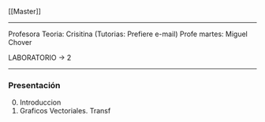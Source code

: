 [[Master]]

---
Profesora Teoria: Crisitina (Tutorias: Prefiere e-mail)
Profe martes: Miguel Chover
 
LABORATORIO → 2

---
### Presentación

0. Introduccion
1. Graficos Vectoriales. Transf